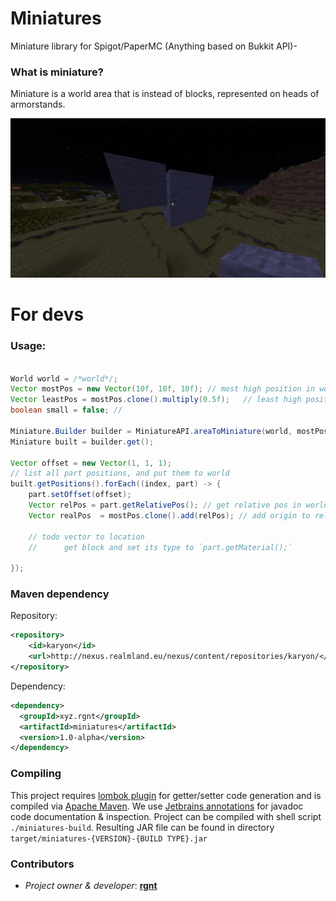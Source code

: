 # Miniatures
Miniature library for Spigot/PaperMC (Anything based on Bukkit API)-

### What is miniature?
Miniature is a world area that is instead of blocks, represented on heads of armorstands.

![Example of a miniature](examples/miniature.png)


# For devs
### Usage:
```java 

World world = /*world*/;
Vector mostPos = new Vector(10f, 10f, 10f); // most high position in world 
Vector leastPos = mostPos.clone().multiply(0.5f);   // least high position in world
boolean small = false; // 

Miniature.Builder builder = MiniatureAPI.areaToMiniature(world, mostPos, leastPos, small);
Miniature built = builder.get();

Vector offset = new Vector(1, 1, 1);
// list all part positions, and put them to world
built.getPositions().forEach((index, part) -> {
    part.setOffset(offset);
    Vector relPos = part.getRelativePos(); // get relative pos in world
    Vector realPos  = mostPos.clone().add(relPos); // add origin to relative pos
    
    // todo vector to location
    //      get block and set its type to `part.getMaterial();`
    
});
```
### Maven dependency
Repository:
```xml
<repository>
    <id>karyon</id>
    <url>http://nexus.realmland.eu/nexus/content/repositories/karyon/</url>
</repository>
```
Dependency:
```xml
<dependency>
  <groupId>xyz.rgnt</groupId>
  <artifactId>miniatures</artifactId>
  <version>1.0-alpha</version>
</dependency>
```


### Compiling
This project requires [lombok plugin](https://plugins.jetbrains.com/plugin/6317-lombok/) for getter/setter code generation and is compiled via [Apache Maven](https://maven.apache.org/). 
We use [Jetbrains annotations](https://mvnrepository.com/artifact/org.jetbrains/annotations/16.0.1) for javadoc code documentation & inspection.
Project can be compiled with shell script `./miniatures-build`. Resulting JAR file can be found in directory `target/miniatures-{VERSION}-{BUILD TYPE}.jar`

### Contributors
- *Project owner & developer*: [**rgnt**](https://rgnter.github.io)

